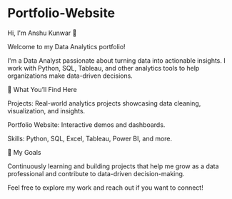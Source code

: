# Portfolio-Website 
Hi, I'm Anshu Kunwar 👋

Welcome to my Data Analytics portfolio!

I'm a Data Analyst passionate about turning data into actionable insights. I work with Python, SQL, Tableau, and other analytics tools to help organizations make data-driven decisions.

🔹 What You’ll Find Here

Projects: Real-world analytics projects showcasing data cleaning, visualization, and insights.

Portfolio Website: Interactive demos and dashboards.

Skills: Python, SQL, Excel, Tableau, Power BI, and more.

🌱 My Goals

Continuously learning and building projects that help me grow as a data professional and contribute to data-driven decision-making.

Feel free to explore my work and reach out if you want to connect!
